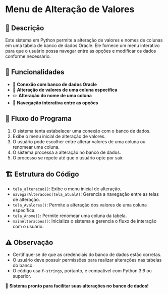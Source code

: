 # Menu de Alteração de Valores

## 📌 Descrição

Este sistema em Python permite a alteração de valores e nomes de colunas em uma tabela de banco de dados Oracle. Ele fornece um menu interativo para que o usuário possa navegar entre as opções e modificar os dados conforme necessário.

## 🚀 Funcionalidades

- 🔗 **Conexão com banco de dados Oracle**
- 📌 **Alteração de valores de uma coluna específica**
- ✏️ **Alteração do nome de uma coluna**
- 🔄 **Navegação interativa entre as opções**

## 🔄 Fluxo do Programa

1. O sistema tenta estabelecer uma conexão com o banco de dados.
2. Exibe o menu inicial de alteração de valores.
3. O usuário pode escolher entre alterar valores de uma coluna ou renomear uma coluna.
4. O sistema processa a alteração no banco de dados.
5. O processo se repete até que o usuário opte por sair.

## 🏗 Estrutura do Código

- `tela_alteracao()`: Exibe o menu inicial de alteração.
- `navegarAlteracoes(tela_atualA)`: Gerencia a navegação entre as telas de alteração.
- `tela_Avalores()`: Permite a alteração dos valores de uma coluna específica.
- `tela_Anome()`: Permite renomear uma coluna da tabela.
- `mainAlteracoes()`: Inicializa o sistema e gerencia o fluxo de interação com o usuário.

## ⚠️ Observação

- Certifique-se de que as credenciais do banco de dados estão corretas.
- O usuário deve possuir permissões para realizar alterações nas tabelas do banco.
- O código usa `f-strings`, portanto, é compatível com Python 3.6 ou superior.

🚀 **Sistema pronto para facilitar suas alterações no banco de dados!**
